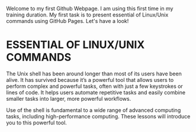 Welcome to my first Github Webpage. I am using this first time in my training duration. My first task is to present essential of Linux/Unix commands using GitHub Pages. Let's have a look!


# ESSENTIAL OF LINUX/UNIX COMMANDS
The Unix shell has been around longer than most of its users have been alive. It has survived because it’s a powerful tool that allows users to perform complex and powerful tasks, often with just a few keystrokes or lines of code. It helps users automate repetitive tasks and easily combine smaller tasks into larger, more powerful workflows.

Use of the shell is fundamental to a wide range of advanced computing tasks, including high-performance computing. These lessons will introduce you to this powerful tool.

